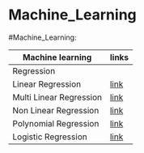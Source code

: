 # Machine_Learning


#Machine_Learning:

|Machine learning|links|
|----------------|-----|
|Regression
|Linear Regression|[link](https://github.com/Kishankumar1328/C02-EMMISSION-BY-USING-SINGLE-LINEAR-REGRESSION-)
|Multi Linear Regression|[link](https://github.com/Kishankumar1328/CO2-EMMISION-Multiple-linear-Regression-)
|Non Linear Regression|[link](https://github.com/Kishankumar1328/Non-Linear-Regression)
|Polynomial Regression|[link](https://github.com/Kishankumar1328/polynomial-regression)
|Logistic Regression|[link](https://github.com/Kishankumar1328/logistic-Regression)
